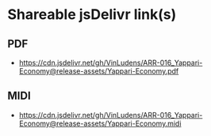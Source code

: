 # Shareable jsDelivr link(s)
## PDF
- https://cdn.jsdelivr.net/gh/VinLudens/ARR-016_Yappari-Economy@release-assets/Yappari-Economy.pdf
## MIDI
- https://cdn.jsdelivr.net/gh/VinLudens/ARR-016_Yappari-Economy@release-assets/Yappari-Economy.midi
